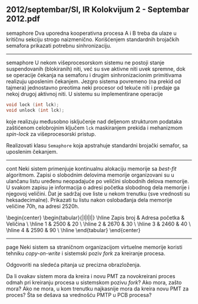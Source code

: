 2012/septembar/SI, IR Kolokvijum 2 - Septembar 2012.pdf
--------------------------------------------------------------------------------
semaphore
Dva uporedna kooperativna procesa A i B treba da ulaze u kritičnu sekciju strogo
naizmenično. Korišćenjem standardnih brojačkih semafora prikazati potrebnu sinhronizaciju.

--------------------------------------------------------------------------------
semaphore
U nekom višeprocesorskom sistemu ne postoji stanje suspendovanih (blokiranih) niti, već su
sve aktivne niti uvek spremne, dok se operacije čekanja na semaforu i drugim
sinhronizacionim primitivama realizuju uposlenim čekanjem. Jezgro sistema povremeno (na
prekid od tajmera) jednostavno preotima neki procesor od tekuće niti i predaje ga nekoj drugoj
aktivnoj niti. U sistemu su implementirane operacije
```cpp
void lock (int lck);
void unlock (int lck);
```
koje realizuju međusobno isključenje nad deljenom strukturom podataka zaštićenom
celobrojnim ključem `lck` maskiranjem prekida i mehanizmom *spin-lock* za višeprocesorski
pristup.

Realizovati klasu `Semaphore` koja apstrahuje standardni brojački semafor, sa uposlenim
čekanjem.

--------------------------------------------------------------------------------
cont
Neki sistem primenjuje kontinualnu alokaciju memorije sa *best-fit* algoritmom. Zapisi o
slobodnim delovima memorije organizovani su u ulančanu listu uređenu neopadajuće po
veličini slobodnih delova memorije. U svakom zapisu je informacija o adresi početka
slobodnog dela memorije i njegovoj veličini. Dat je sadržaj ove liste u nekom trenutku (sve
vrednosti su heksadecimalne). Prikazati tu listu nakon oslobađanja dela memorije veličine
70h, na adresi 2520h.

\begin{center}
\begin{tabular}{|l|l|l|}
\hline
Zapis broj & Adresa  početka & Veličina \\
\hline
1 & 2500 & 20 \\
\hline
2 & 2670 & 30 \\
\hline
3 & 2460 & 40 \\
\hline
4 & 2590 & 90 \\
\hline
\end{tabular}
\end{center}

--------------------------------------------------------------------------------
page
Neki sistem sa straničnom organizacijom virtuelne memorije koristi tehniku *copy-on-write* i
sistemski poziv *fork* za kreiranje procesa.

Odgovoriti na sledeća pitanja uz precizna obrazloženja.

Da li ovakav sistem mora da kreira i novu PMT za novokreirani proces odmah pri kreiranju
procesa u sistemskom pozivu *fork*? Ako mora, zašto mora? Ako ne mora, u kom trenutku
najkasnije mora da kreira novu PMT za proces? Šta se dešava sa vrednošću PMTP u PCB
procesa?
